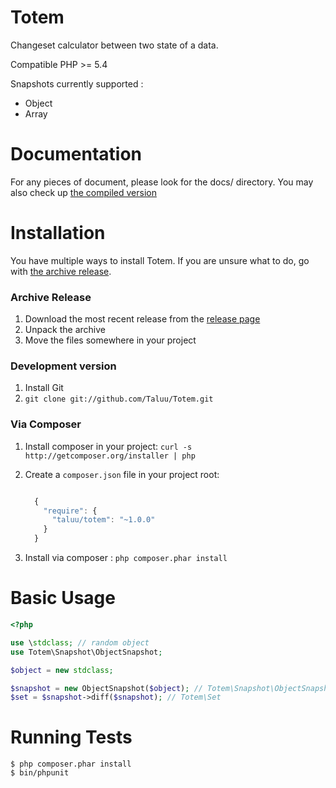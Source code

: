 Totem
=====
Changeset calculator between two state of a data.

Compatible PHP >= 5.4

Snapshots currently supported :
- Object
- Array

Documentation
=============
For any pieces of document, please look for the docs/ directory. You may also 
check up [the compiled version](http://totem.readthedocs.org/en/latest/index.html)

Installation
============
You have multiple ways to install Totem. If you are unsure what to do, go with
[the archive release](#archive-release).

### Archive Release
1. Download the most recent release from the [release page](https://github.com/Taluu/Totem/releases)
2. Unpack the archive
3. Move the files somewhere in your project

### Development version
1. Install Git
2. `git clone git://github.com/Taluu/Totem.git`

### Via Composer
1. Install composer in your project: `curl -s http://getcomposer.org/installer | php`
2. Create a `composer.json` file in your project root:

    ```javascript

      {
        "require": {
          "taluu/totem": "~1.0.0"
        }
      }
    ```

3. Install via composer : `php composer.phar install`

Basic Usage
===========
```php
<?php

use \stdclass; // random object
use Totem\Snapshot\ObjectSnapshot;

$object = new stdclass;

$snapshot = new ObjectSnapshot($object); // Totem\Snapshot\ObjectSnapshot
$set = $snapshot->diff($snapshot); // Totem\Set
```

Running Tests
=============
```console
$ php composer.phar install
$ bin/phpunit
```

